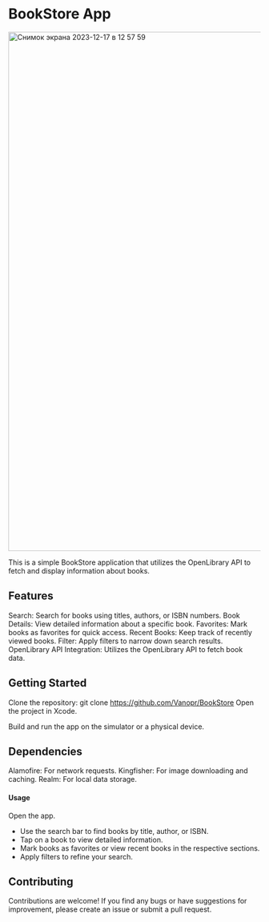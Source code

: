 # BookStore App

<img width="1037" alt="Снимок экрана 2023-12-17 в 12 57 59" src="https://github.com/Vanopr/BookStore/assets/118197831/f3bc751c-de68-4f78-94cb-e2a52bea871e">




This is a simple BookStore application that utilizes the OpenLibrary API to fetch and display information about books.

## Features
Search: Search for books using titles, authors, or ISBN numbers.
Book Details: View detailed information about a specific book.
Favorites: Mark books as favorites for quick access.
Recent Books: Keep track of recently viewed books.
Filter: Apply filters to narrow down search results.
OpenLibrary API Integration: Utilizes the OpenLibrary API to fetch book data.

## Getting Started
Clone the repository:
git clone https://github.com/Vanopr/BookStore
Open the project in Xcode.

Build and run the app on the simulator or a physical device.

## Dependencies
Alamofire: For network requests.
Kingfisher: For image downloading and caching.
Realm: For local data storage.

#### Usage
Open the app.

- Use the search bar to find books by title, author, or ISBN.
- Tap on a book to view detailed information.
- Mark books as favorites or view recent books in the respective sections.
- Apply filters to refine your search.

## Contributing
Contributions are welcome! If you find any bugs or have suggestions for improvement, please create an issue or submit a pull request.

